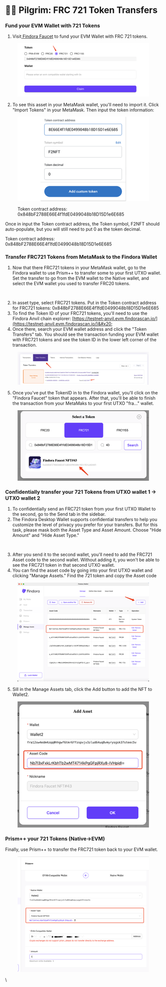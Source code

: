 # 🧑🎨 Pilgrim: FRC 721 Token Transfers

### Fund your EVM Wallet with 721 Tokens

1. Visit[ Findora Faucet](https://faucet.findora.org/) to fund your EVM Wallet with FRC 721 tokens.&#x20;

<figure><img src="../../../../.gitbook/assets/image (31).png" alt=""><figcaption></figcaption></figure>

2. To see this asset in your MetaMask wallet, you'll need to import it. Click "Import Tokens" in your MetaMask. Then input the token information:&#x20;

<figure><img src="../../../../.gitbook/assets/721-Final.png" alt=""><figcaption><p>Token contract address: <br>0x848bF2788E66E4f1fdE0499048b18D15D1e6E685</p></figcaption></figure>

Once in input the Token contract address, the Token symbol, F2NFT should auto-populate, but you will still need to put 0 as the token decimal.&#x20;

Token contract address: 0x848bF2788E66E4f1fdE0499048b18D15D1e6E685

### Transfer FRC721 Tokens from MetaMask to the Findora Wallet

1. Now that there FRC721 tokens in your MetaMask wallet, go to the Findora wallet to use Prism++ to transfer some to your first UTXO wallet. Set the transfer to go from the EVM wallet to the Native wallet, and select the EVM wallet you used to transfer FRC20 tokens.

<figure><img src="https://lh6.googleusercontent.com/UUz_ThmzLXC16UsFygIGeYXZm50Z-R_EJa49heMnB2SRoQurmNSGrtkOdxzqj_oYCr44Kz0Dg9u7agFfMf-T6uf1Nzmuk2ZoEM0rPAZRCqWwIJS7_62DJ8j3aVGsJB_Ml5K3UzbX_ooafYbTUK1vWPs" alt=""><figcaption></figcaption></figure>

2. In asset type, select FRC721 tokens. Put in the Token contract address for FRC721 tokens: 0x848bF2788E66E4f1fdE0499048b18D15D1e6E685&#x20;
3. To find the Token ID of your FRC721 tokens, you'll need to use the Findora Anvil chain explorer: [https://testnet-anvil.evm.findorascan.io/](https://testnet-anvil.evm.findorascan.io/)&#x20;
4. Once there, search your EVM wallet address and click the "Token Transfers" tab. You should see the transaction funding your EVM wallet with FRC721 tokens and see the token ID in the lower left corner of the transaction.

<figure><img src="../../../../.gitbook/assets/image (26).png" alt=""><figcaption></figcaption></figure>

5. Once you've put the TokenID in to the Findora wallet, you'll click on the "Findora Faucet" token that appears. After that, you'll be able to finish the transaction from your MetaMaks to your first UTXO "fra..." wallet.

<figure><img src="../../../../.gitbook/assets/image (38).png" alt=""><figcaption></figcaption></figure>

### Confidentially transfer your 721 Tokens from UTXO wallet 1 -> UTXO wallet 2

1. To confidentially send an FRC721 token from your first UTXO Wallet to the second, go to the Send tab in the sidebar.
2. The Findora Desktop Wallet supports confidential transfers to help you customize the level of privacy you prefer for your transfers. But for this task, please mask both the Asset Type and Asset Amount. Choose "Hide Amount" and "Hide Asset Type."

<figure><img src="https://lh6.googleusercontent.com/bnR6PXICduhPlguWDU-_pyjH1-tdNe0qZ-aFa7JyiLKFc8KBHbjyH4rFxLMzUwBcqUcHhp5uMzqh1P5IM071an-tpgNgNPzw9bojf4r8OskNl468jGxb7YRfkIeDQ-PcubVKgNtnVXGC_V4mrN-f8nw" alt=""><figcaption></figcaption></figure>

3. After you send it to the second wallet, you'll need to add the FRC721 Asset code to the second wallet. Without adding it, you won't be able to see the FRC721 token in that second UTXO wallet.
4. You can find the asset code by going into your first UTXO wallet and clicking "Manage Assets." Find the 721 token and copy the Asset code

<figure><img src="../../../../.gitbook/assets/image (51) (2).png" alt=""><figcaption></figcaption></figure>

5. Sill in the Manage Assets tab, click the Add button to add the NFT to Wallet2.&#x20;

<figure><img src="../../../../.gitbook/assets/image (39).png" alt=""><figcaption></figcaption></figure>

### Prism++ your 721 Tokens (Native->EVM)

Finally, use Prism++ to transfer the FRC721 token back to your EVM wallet.

<figure><img src="../../../../.gitbook/assets/image (29) (1).png" alt=""><figcaption></figcaption></figure>

\
